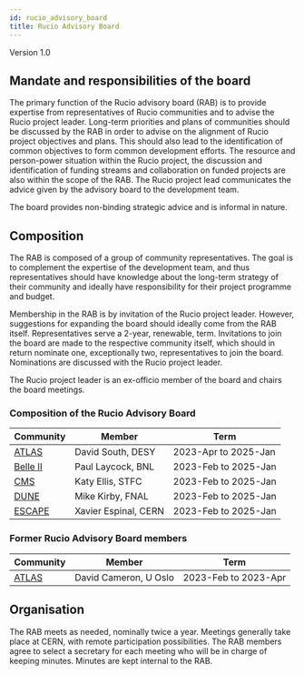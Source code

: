 ```yaml
---
id: rucio_advisory_board
title: Rucio Advisory Board
---
```


Version 1.0

## Mandate and responsibilities of the board

The primary function of the Rucio advisory board (RAB) is to provide expertise from 
representatives of Rucio communities and to advise the Rucio project leader. 
Long-term priorities and plans of communities should be discussed by the RAB in 
order to advise on the alignment of Rucio project objectives and plans. This should 
also lead to the identification of common objectives to form common development 
efforts. The resource and person-power situation within the Rucio project, the 
discussion and identification of funding streams and collaboration on funded 
projects are also within the scope of the RAB. The Rucio project lead communicates 
the advice given by the advisory board to the development team.

The board provides non-binding strategic advice and is informal in nature.

## Composition

The RAB is composed of a group of community representatives. The goal is to 
complement the expertise of the development team, and thus representatives should 
have knowledge about the long-term strategy of their community and ideally have 
responsibility for their project programme and budget.

Membership in the RAB is by invitation of the Rucio project leader. However, 
suggestions for expanding the board should ideally come from the RAB itself. 
Representatives serve a 2-year, renewable, term. Invitations to join the board 
are made to the respective community itself, which should in return nominate one, 
exceptionally two, representatives to join the board. Nominations are discussed 
with the Rucio project leader.

The Rucio project leader is an ex-officio member of the board and chairs the 
board meetings.

### Composition of the Rucio Advisory Board

| Community                           | Member                | Term                 |
| ----------------------------------- | --------------------- | -------------------- |
| [ATLAS](https://atlas.cern)         | David South, DESY     | 2023-Apr to 2025-Jan |
| [Belle II](https://www.belle2.org)  | Paul Laycock, BNL     | 2023-Feb to 2025-Jan |
| [CMS](https://cms.cern)             | Katy Ellis, STFC      | 2023-Feb to 2025-Jan |
| [DUNE](https://www.dunescience.org) | Mike Kirby, FNAL      | 2023-Feb to 2025-Jan |
| [ESCAPE](https://projectescape.eu)  | Xavier Espinal, CERN  | 2023-Feb to 2025-Jan |

### Former Rucio Advisory Board members

| Community                           | Member                | Term                 |
| ----------------------------------- | --------------------- | -------------------- |
| [ATLAS](https://atlas.cern)         | David Cameron, U Oslo | 2023-Feb to 2023-Apr |

## Organisation

The RAB meets as needed, nominally twice a year. Meetings generally take place 
at CERN, with remote participation possibilities. The RAB members agree to 
select a secretary for each meeting who will be in charge of keeping minutes. 
Minutes are kept internal to the RAB.
